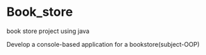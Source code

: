 # Book_store
book store project using java

Develop a console-based application for a bookstore(subject-OOP)
